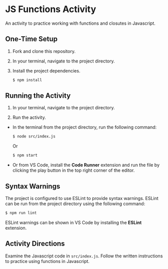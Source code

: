 # JS Functions Activity

An activity to practice working with functions and closutes in Javascript.

## One-Time Setup

1. Fork and clone this repository.

2. In your terminal, navigate to the project directory.

3. Install the project dependencies.

   ```bash
   $ npm install
   ```

## Running the Activity

1. In your terminal, navigate to the project directory.

2. Run the activity.

  - In the terminal from the project directory, run the following command:

    ```bash
    $ node src/index.js
    ```

    Or

    ```bash
    $ npm start
    ```

  - Or from VS Code, install the **Code Runner** extension and run the file by clicking the play button in the top right corner of the editor.

## Syntax Warnings

The project is configured to use ESLint to provide syntax warnings. ESLint can be run from the project directory using the following command:

```bash
$ npm run lint
```

ESLint warnings can be shown in VS Code by installing the **ESLint** extension.

## Activity Directions

Examine the Javascript code in `src/index.js`. Follow the written instructions to practice using functions in Javascript.